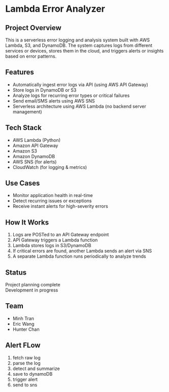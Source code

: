 # Lambda Error Analyzer

## Project Overview
This is a serverless error logging and analysis system built with AWS Lambda, S3, and DynamoDB. The system captures logs from different services or devices, stores them in the cloud, and triggers alerts or insights based on error patterns.

## Features
- Automatically ingest error logs via API (using AWS API Gateway)
- Store logs in DynamoDB or S3
- Analyze logs for recurring error types or critical failures
- Send email/SMS alerts using AWS SNS
- Serverless architecture using AWS Lambda (no backend server management)

## Tech Stack
- AWS Lambda (Python)
- Amazon API Gateway
- Amazon S3
- Amazon DynamoDB
- AWS SNS (for alerts)
- CloudWatch (for logging & metrics)

## Use Cases
- Monitor application health in real-time
- Detect recurring issues or exceptions
- Receive instant alerts for high-severity errors

## How It Works
1. Logs are POSTed to an API Gateway endpoint
2. API Gateway triggers a Lambda function
3. Lambda stores logs in S3/DynamoDB
4. If critical errors are found, another Lambda sends an alert via SNS
5. A separate Lambda function runs periodically to analyze trends

## Status
Project planning complete  
Development in progress

## Team
- Minh Tran
- Eric Wang
- Hunter Chan

## Alert FLow
1. fetch raw log
2. parse the log
3. detect and summarize
4. save to dynamoDB
5. trigger alert
6. send to sns